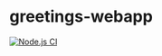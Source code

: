 # greetings-webapp
[![Node.js CI](https://github.com/Mxolisi-Tshezi/greetings-webapp/actions/workflows/node.js.yml/badge.svg)](https://github.com/Mxolisi-Tshezi/greetings-webapp/actions/workflows/node.js.yml)
